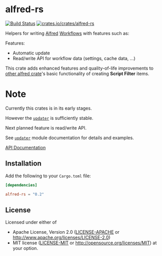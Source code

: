 # alfred-rs

[![Build Status](https://travis-ci.org/spamwax/alfred-workflow.svg?branch=master)](https://travis-ci.org/spamwax/alfred-workflow)
[![crates.io/crates/alfred-rs](http://meritbadge.herokuapp.com/alfred-rs)](https://crates.io/crates/alfred-rs)

Helpers for writing [Alfred][alfred.app] [Workflows][] with features such as:

Features:
- Automatic update
- Read/write API for workflow data (settings, cache data, ...)

This crate adds enhanced features and quality-of-life improvements to
[other alfred crate][alfred]'s basic functionality of creating **Script Filter** items.

# Note
Currently this crates is in its early stages.

However the [`updater`] is sufficiently stable.

Next planned feature is read/write API.

See [`updater`] module documentation for details and examples.

[`updater`]: https://docs.rs/alfred-rs/latest/alfred_rs/updater/index.html
[alfred]: https://crates.io/crates/alfred
[alfred.app]: http://www.alfredapp.com
[Workflows]: https://www.alfredapp.com/workflows/

[API Documentation](http://docs.rs/alfred-rs)

## Installation

Add the following to your `Cargo.toml` file:

```toml
[dependencies]

alfred-rs = "0.2"
```

## License

Licensed under either of
 * Apache License, Version 2.0 ([LICENSE-APACHE](LICENSE-APACHE) or
   http://www.apache.org/licenses/LICENSE-2.0)
 * MIT license ([LICENSE-MIT](LICENSE-MIT) or
   http://opensource.org/licenses/MIT) at your option.
